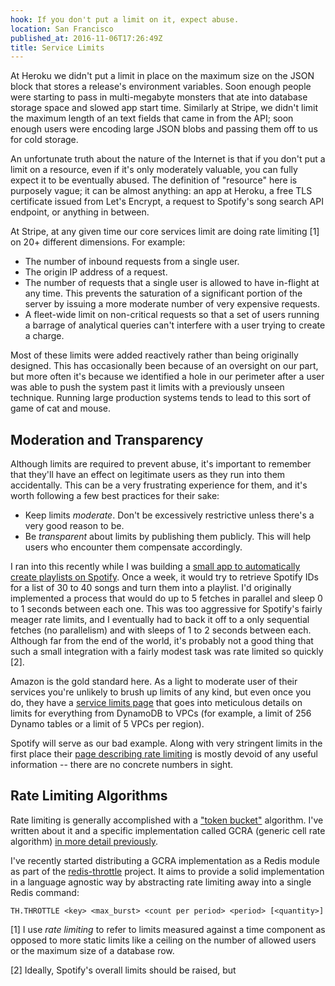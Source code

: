 ```yaml
---
hook: If you don't put a limit on it, expect abuse.
location: San Francisco
published_at: 2016-11-06T17:26:49Z
title: Service Limits
---
```


At Heroku we didn't put a limit in place on the maximum size on the JSON block
that stores a release's environment variables. Soon enough people were starting
to pass in multi-megabyte monsters that ate into database storage space and
slowed app start time. Similarly at Stripe, we didn't limit the maximum length
of an text fields that came in from the API; soon enough users were encoding
large JSON blobs and passing them off to us for cold storage.

An unfortunate truth about the nature of the Internet is that if you don't put
a limit on a resource, even if it's only moderately valuable, you can fully
expect it to be eventually abused. The definition of "resource" here is
purposely vague; it can be almost anything: an app at Heroku, a free TLS
certificate issued from Let's Encrypt, a request to Spotify's song search API
endpoint, or anything in between.

At Stripe, at any given time our core services limit are doing rate limiting
[1] on 20+ different dimensions. For example:

* The number of inbound requests from a single user.
* The origin IP address of a request.
* The number of requests that a single user is allowed to have in-flight at any
  time. This prevents the saturation of a significant portion of the server by
  issuing a more moderate number of very expensive requests.
* A fleet-wide limit on non-critical requests so that a set of users running a
  barrage of analytical queries can't interfere with a user trying to create a
  charge.

Most of these limits were added reactively rather than being originally
designed. This has occasionally been because of an oversight on our part, but
more often it's because we identified a hole in our perimeter after a user was
able to push the system past it limits with a previously unseen technique.
Running large production systems tends to lead to this sort of game of cat and
mouse.

## Moderation and Transparency

Although limits are required to prevent abuse, it's important to remember that
they'll have an effect on legitimate users as they run into them accidentally.
This can be a very frustrating experience for them, and it's worth following a
few best practices for their sake:

* Keep limits _moderate_. Don't be excessively restrictive unless there's a
  very good reason to be.
* Be _transparent_ about limits by publishing them publicly. This will help
  users who encounter them compensate accordingly.

I ran into this recently while I was building a [small app to automatically
create playlists on Spotify][death-guild]. Once a week, it would try to retrieve
Spotify IDs for a list of 30 to 40 songs and turn them into a playlist. I'd
originally implemented a process that would do up to 5 fetches in parallel and
sleep 0 to 1 seconds between each one. This was too aggressive for Spotify's
fairly meager rate limits, and I eventually had to back it off to a only
sequential fetches (no parallelism) and with sleeps of 1 to 2 seconds between
each. Although far from the end of the world, it's probably not a good thing
that such a small integration with a fairly modest task was rate limited so
quickly [2].

Amazon is the gold standard here. As a light to moderate user of their services
you're unlikely to brush up limits of any kind, but even once you do, they have
a [service limits page][aws-service-limits] that goes into meticulous details
on limits for everything from DynamoDB to VPCs (for example, a limit of 256
Dynamo tables or a limit of 5 VPCs per region).

Spotify will serve as our bad example. Along with very stringent limits in the
first place their [page describing rate limiting][spotify-limits] is mostly
devoid of any useful information -- there are no concrete numbers in sight.

## Rate Limiting Algorithms

Rate limiting is generally accomplished with a ["token bucket"][token-bucket]
algorithm. I've written about it and a specific implementation called GCRA
(generic cell rate algorithm) [in more detail previously](/rate-limits).

I've recently started distributing a GCRA implementation as a Redis module as
part of the [redis-throttle][redis-throttle] project. It aims to provide a
solid implementation in a language agnostic way by abstracting rate limiting
away into a single Redis command:

```
TH.THROTTLE <key> <max_burst> <count per period> <period> [<quantity>]
```

[1] I use _rate limiting_ to refer to limits measured against a time component
as opposed to more static limits like a ceiling on the number of allowed users
or the maximum size of a database row.

[2] Ideally, Spotify's overall limits should be raised, but 

[aws-service-limits]: http://docs.aws.amazon.com/general/latest/gr/aws_service_limits.html
[death-guild]: https://github.com/brandur/deathguild
[redis-throttle]: https://github.com/brandur/redis-throttle
[spotify-limits]: https://developer.spotify.com/web-api/user-guide/
[token-bucket]: https://en.wikipedia.org/wiki/Token_bucket
